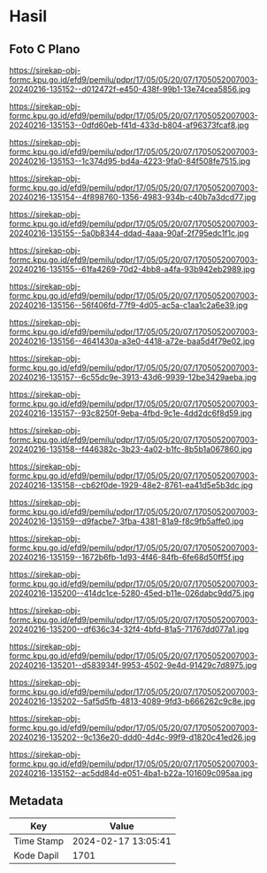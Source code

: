# Hasil

## Foto C Plano

https://sirekap-obj-formc.kpu.go.id/efd9/pemilu/pdpr/17/05/05/20/07/1705052007003-20240216-135152--d012472f-e450-438f-99b1-13e74cea5856.jpg

https://sirekap-obj-formc.kpu.go.id/efd9/pemilu/pdpr/17/05/05/20/07/1705052007003-20240216-135153--0dfd60eb-f41d-433d-b804-af96373fcaf8.jpg

https://sirekap-obj-formc.kpu.go.id/efd9/pemilu/pdpr/17/05/05/20/07/1705052007003-20240216-135153--1c374d95-bd4a-4223-9fa0-84f508fe7515.jpg

https://sirekap-obj-formc.kpu.go.id/efd9/pemilu/pdpr/17/05/05/20/07/1705052007003-20240216-135154--4f898760-1356-4983-934b-c40b7a3dcd77.jpg

https://sirekap-obj-formc.kpu.go.id/efd9/pemilu/pdpr/17/05/05/20/07/1705052007003-20240216-135155--5a0b8344-ddad-4aaa-90af-2f795edc1f1c.jpg

https://sirekap-obj-formc.kpu.go.id/efd9/pemilu/pdpr/17/05/05/20/07/1705052007003-20240216-135155--61fa4269-70d2-4bb8-a4fa-93b942eb2989.jpg

https://sirekap-obj-formc.kpu.go.id/efd9/pemilu/pdpr/17/05/05/20/07/1705052007003-20240216-135156--56f406fd-77f9-4d05-ac5a-c1aa1c2a6e39.jpg

https://sirekap-obj-formc.kpu.go.id/efd9/pemilu/pdpr/17/05/05/20/07/1705052007003-20240216-135156--4641430a-a3e0-4418-a72e-baa5d4f79e02.jpg

https://sirekap-obj-formc.kpu.go.id/efd9/pemilu/pdpr/17/05/05/20/07/1705052007003-20240216-135157--6c55dc9e-3913-43d6-9939-12be3429aeba.jpg

https://sirekap-obj-formc.kpu.go.id/efd9/pemilu/pdpr/17/05/05/20/07/1705052007003-20240216-135157--93c8250f-9eba-4fbd-9c1e-4dd2dc6f8d59.jpg

https://sirekap-obj-formc.kpu.go.id/efd9/pemilu/pdpr/17/05/05/20/07/1705052007003-20240216-135158--f446382c-3b23-4a02-b1fc-8b5b1a067860.jpg

https://sirekap-obj-formc.kpu.go.id/efd9/pemilu/pdpr/17/05/05/20/07/1705052007003-20240216-135158--cb62f0de-1929-48e2-8761-ea41d5e5b3dc.jpg

https://sirekap-obj-formc.kpu.go.id/efd9/pemilu/pdpr/17/05/05/20/07/1705052007003-20240216-135159--d9facbe7-3fba-4381-81a9-f8c9fb5affe0.jpg

https://sirekap-obj-formc.kpu.go.id/efd9/pemilu/pdpr/17/05/05/20/07/1705052007003-20240216-135159--1672b6fb-1d93-4f46-84fb-6fe68d50ff5f.jpg

https://sirekap-obj-formc.kpu.go.id/efd9/pemilu/pdpr/17/05/05/20/07/1705052007003-20240216-135200--414dc1ce-5280-45ed-b11e-026dabc9dd75.jpg

https://sirekap-obj-formc.kpu.go.id/efd9/pemilu/pdpr/17/05/05/20/07/1705052007003-20240216-135200--df636c34-32f4-4bfd-81a5-71767dd077a1.jpg

https://sirekap-obj-formc.kpu.go.id/efd9/pemilu/pdpr/17/05/05/20/07/1705052007003-20240216-135201--d583934f-9953-4502-9e4d-91429c7d8975.jpg

https://sirekap-obj-formc.kpu.go.id/efd9/pemilu/pdpr/17/05/05/20/07/1705052007003-20240216-135202--5af5d5fb-4813-4089-9fd3-b666262c9c8e.jpg

https://sirekap-obj-formc.kpu.go.id/efd9/pemilu/pdpr/17/05/05/20/07/1705052007003-20240216-135202--9c136e20-ddd0-4d4c-99f9-d1820c41ed26.jpg

https://sirekap-obj-formc.kpu.go.id/efd9/pemilu/pdpr/17/05/05/20/07/1705052007003-20240216-135152--ac5dd84d-e051-4ba1-b22a-101609c095aa.jpg


## Metadata

| Key        | Value               |
| ---------- | ------------------- |
| Time Stamp | 2024-02-17 13:05:41 |
| Kode Dapil | 1701                |



